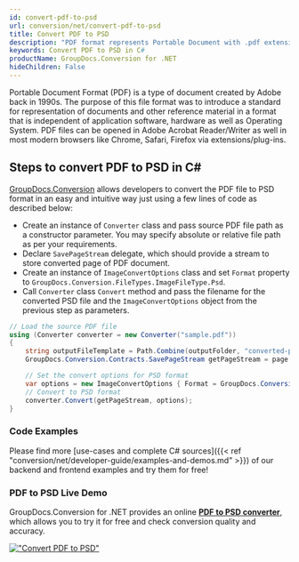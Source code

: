 ```yaml
---
id: convert-pdf-to-psd
url: conversion/net/convert-pdf-to-psd
title: Convert PDF to PSD
description: "PDF format represents Portable Document with .pdf extension. Learn how to convert PDF to PSD file programmatically in C# language using GroupDocs.Conversion for .NET library."
keywords: Convert PDF to PSD in C#
productName: GroupDocs.Conversion for .NET
hideChildren: False
---
```


Portable Document Format (PDF) is a type of document created by Adobe back in 1990s. The purpose of this file format was to introduce a standard for representation of documents and other reference material in a format that is independent of application software, hardware as well as Operating System. PDF files can be opened in Adobe Acrobat Reader/Writer as well in most modern browsers like Chrome, Safari, Firefox via extensions/plug-ins.

## Steps to convert PDF to PSD in C#

[GroupDocs.Conversion](https://products.groupdocs.com/conversion/net) allows developers to convert the PDF file to PSD format in an easy and intuitive way just using a few lines of code as described below:

* Create an instance of `Converter` class and pass source PDF file path as a constructor parameter. You may specify absolute or relative file path as per your requirements. 
* Declare `SavePageStream` delegate, which should provide a stream to store converted page of PDF document.
* Create an instance of `ImageConvertOptions` class and set `Format` property to `GroupDocs.Conversion.FileTypes.ImageFileType.Psd`.
* Call `Converter` class `Convert` method and pass the filename for the converted PSD file and the `ImageConvertOptions` object from the previous step as parameters.

```csharp
// Load the source PDF file
using (Converter converter = new Converter("sample.pdf"))
{
    string outputFileTemplate = Path.Combine(outputFolder, "converted-page-{0}.psd");
    GroupDocs.Conversion.Contracts.SavePageStream getPageStream = page => new FileStream(string.Format(outputFileTemplate, page), FileMode.Create);

    // Set the convert options for PSD format
    var options = new ImageConvertOptions { Format = GroupDocs.Conversion.FileTypes.ImageFileType.Psd };   
    // Convert to PSD format
    converter.Convert(getPageStream, options);
}
```

### Code Examples

Please find more [use-cases and complete C# sources]({{< ref "conversion/net/developer-guide/examples-and-demos.md" >}}) of our backend and frontend examples and try them for free!

### PDF to PSD Live Demo

GroupDocs.Conversion for .NET provides an online [**PDF to PSD converter**](https://products.groupdocs.app/conversion/pdf-to-psd), which allows you to try it for free and check conversion quality and accuracy.

[!["Convert PDF to PSD"](conversion/net/images/convert-to-psd/convert-pdf-to-psd.png)](https://products.groupdocs.app/conversion/pdf-to-psd)